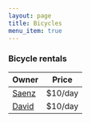 ```yaml
---
layout: page
title: Bicycles
menu_item: true
---
```


### Bicycle rentals

| Owner                    | Price |
|--------------------------| --- |
| [Saenz](../saenz-bike/)  | $10/day |
| [David](../davids-bike/) | $10/day |
